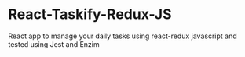 # React-Taskify-Redux-JS
React app to manage your daily tasks using react-redux javascript and tested using Jest and Enzim
